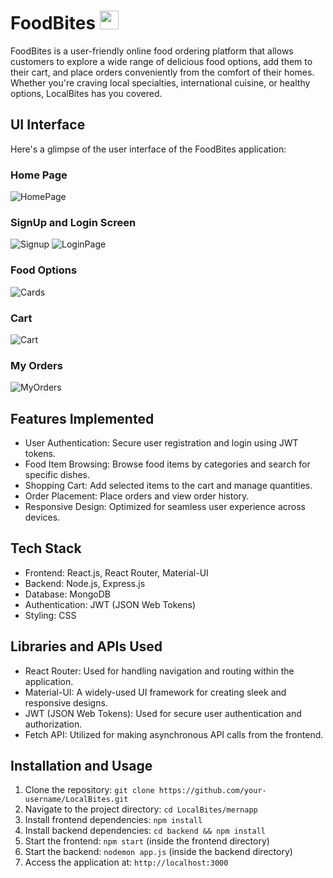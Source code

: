 # FoodBites <img src="https://github.com/adi2109/LocalBites/assets/81423231/b4f0ef34-a1a0-48c1-a270-25597c608a46" height=30 />

FoodBites is a user-friendly online food ordering platform that allows customers to explore a wide range of delicious food options, add them to their cart, and place orders conveniently from the comfort of their homes. Whether you're craving local specialties, international cuisine, or healthy options, LocalBites has you covered.

## UI Interface

Here's a glimpse of the user interface of the FoodBites application:

### Home Page
![HomePage](https://github.com/adi2109/LocalBites/assets/81423231/c6a6c640-eb4d-4c95-bfa5-8be6af5c563a)

### SignUp and Login Screen
![Signup](https://github.com/adi2109/LocalBites/assets/81423231/928a4d53-293b-4eee-950a-3ecff8caf612)
![LoginPage](https://github.com/adi2109/LocalBites/assets/81423231/d4e378fd-5cdc-49a8-a369-9b36c8afd872)

### Food Options
![Cards](https://github.com/adi2109/LocalBites/assets/81423231/00f94c1f-75f5-4704-80a5-1c80a00a3855)

### Cart 
![Cart](https://github.com/adi2109/LocalBites/assets/81423231/a70cc5d4-1d62-4dfe-b89c-d8f6cdf0503b)

### My Orders
![MyOrders](https://github.com/adi2109/LocalBites/assets/81423231/246ade01-f032-4e03-999d-66ce0e3b512c)

## Features Implemented

- User Authentication: Secure user registration and login using JWT tokens.
- Food Item Browsing: Browse food items by categories and search for specific dishes.
- Shopping Cart: Add selected items to the cart and manage quantities.
- Order Placement: Place orders and view order history.
- Responsive Design: Optimized for seamless user experience across devices.

## Tech Stack

- Frontend: React.js, React Router, Material-UI
- Backend: Node.js, Express.js
- Database: MongoDB
- Authentication: JWT (JSON Web Tokens)
- Styling: CSS

## Libraries and APIs Used

- React Router: Used for handling navigation and routing within the application.
- Material-UI: A widely-used UI framework for creating sleek and responsive designs.
- JWT (JSON Web Tokens): Used for secure user authentication and authorization.
- Fetch API: Utilized for making asynchronous API calls from the frontend.

## Installation and Usage

1. Clone the repository: `git clone https://github.com/your-username/LocalBites.git`
2. Navigate to the project directory: `cd LocalBites/mernapp`
3. Install frontend dependencies: `npm install`
4. Install backend dependencies: `cd backend && npm install`
5. Start the frontend: `npm start` (inside the frontend directory)
6. Start the backend: `nodemon app.js` (inside the backend directory)
7. Access the application at: `http://localhost:3000`


